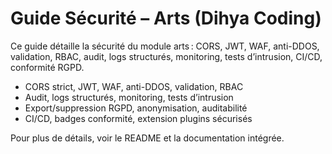 # Guide Sécurité – Arts (Dihya Coding)

Ce guide détaille la sécurité du module arts : CORS, JWT, WAF, anti-DDOS, validation, RBAC, audit, logs structurés, monitoring, tests d’intrusion, CI/CD, conformité RGPD.

- CORS strict, JWT, WAF, anti-DDOS, validation, RBAC
- Audit, logs structurés, monitoring, tests d’intrusion
- Export/suppression RGPD, anonymisation, auditabilité
- CI/CD, badges conformité, extension plugins sécurisés

Pour plus de détails, voir le README et la documentation intégrée.
